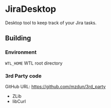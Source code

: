 # JiraDesktop
Desktop tool to keep track of your Jira tasks.

## Building
### Environment

`WTL_HOME` WTL root directory

### 3rd Party code

GitHub URL: https://github.com/mzdun/3rd_party
* ZLib
* libCurl
